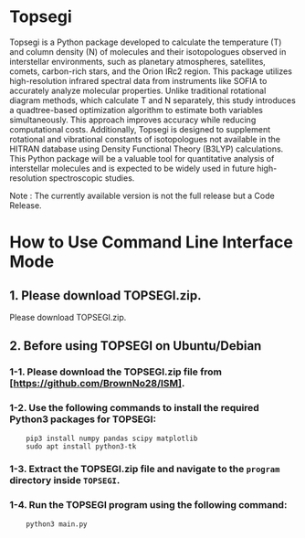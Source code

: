 # Topsegi

Topsegi is a Python package developed to calculate the temperature (T) and column density (N) of molecules and their isotopologues observed in interstellar environments, such as planetary atmospheres, satellites, comets, carbon-rich stars, and the Orion IRc2 region. This package utilizes high-resolution infrared spectral data from instruments like SOFIA to accurately analyze molecular properties. Unlike traditional rotational diagram methods, which calculate T and N separately, this study introduces a quadtree-based optimization algorithm to estimate both variables simultaneously. This approach improves accuracy while reducing computational costs. Additionally, Topsegi is designed to supplement rotational and vibrational constants of isotopologues not available in the HITRAN database using Density Functional Theory (B3LYP) calculations. This Python package will be a valuable tool for quantitative analysis of interstellar molecules and is expected to be widely used in future high-resolution spectroscopic studies.

Note : The currently available version is not the full release but a Code Release.

# 

# How to Use Command Line Interface Mode

## 1. Please download TOPSEGI.zip.

Please download TOPSEGI.zip.

## 2. Before using TOPSEGI on Ubuntu/Debian  
### 1-1. Please download the TOPSEGI.zip file from [https://github.com/BrownNo28/ISM].  
### 1-2. Use the following commands to install the required Python3 packages for TOPSEGI:  
        pip3 install numpy pandas scipy matplotlib
        sudo apt install python3-tk
### 1-3. Extract the TOPSEGI.zip file and navigate to the `program` directory inside `TOPSEGI`.  
### 1-4. Run the TOPSEGI program using the following command:  
        python3 main.py
